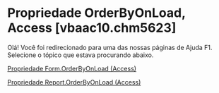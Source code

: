 
# Propriedade OrderByOnLoad, Access [vbaac10.chm5623]

Olá! Você foi redirecionado para uma das nossas páginas de Ajuda F1. Selecione o tópico que estava procurando abaixo.

[Propriedade Form.OrderByOnLoad (Access)](http://msdn.microsoft.com/library/8acb931e-d0fc-4a17-cd89-1f802af4e4d1%28Office.15%29.aspx)

[Propriedade Report.OrderByOnLoad (Access)](http://msdn.microsoft.com/library/28c05775-7090-a699-c7be-8a17b43210b0%28Office.15%29.aspx)

